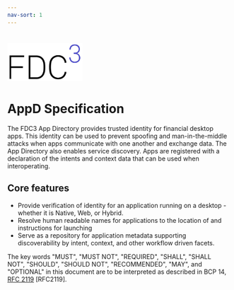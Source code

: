```yaml
---
nav-sort: 1
---
```

# ![fdc3-logo](images/fdc3-logo.png)

#  AppD Specification



The FDC3 App Directory provides trusted identity for financial desktop apps. This identity can be used to prevent spoofing and man-in-the-middle attacks when apps communicate with one another and exchange data. The App Directory also enables service discovery. Apps are registered with a declaration of the intents and context data that can be used when interoperating.



## Core features

- Provide verification of identity for an application running on a desktop - whether it is Native, Web, or Hybrid.
- Resolve human readable names for applications to the location of and instructions for launching
- Serve as a repository for application metadata supporting discoverability by intent, context, and other workflow driven facets.



The key words "MUST", "MUST NOT", "REQUIRED", "SHALL", "SHALL NOT", "SHOULD", "SHOULD NOT", "RECOMMENDED", "MAY", and "OPTIONAL" in this document are to be interpreted as described in BCP 14, [RFC 2119](https://tools.ietf.org/id/draft-faltstrom-uri-11.html#RFC2119) [RFC2119].
